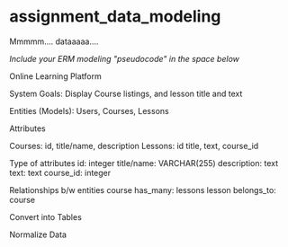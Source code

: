 # assignment_data_modeling
Mmmmm.... dataaaaa....

*Include your ERM modeling "pseudocode" in the space below*

Online Learning Platform

System Goals: Display Course listings, and lesson title and text

Entities (Models):
  Users, Courses, Lessons

Attributes
  <!-- Users:   id, first name, last name, email, courses -->
  Courses: id, title/name, description
  Lessons:  id title, text, course_id

Type of attributes
  id: integer
  title/name: VARCHAR(255)
  description: text
  text: text
  course_id: integer

Relationships b/w entities
  course has_many: lessons
  lesson belongs_to: course

Convert into Tables

Normalize Data



